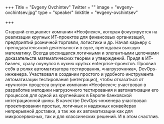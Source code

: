 +++
Title = "Evgeny Ovchintev"
Twitter = ""
image = "evgeny-ovchintsev.jpg"
type = "speaker"
linktitle = "evgeny-ovchintsev"

+++

Cтарший специалист компании «Неофлекс», которая фокусируется на реализации крупных ИТ-проектов для финансовых организаций, предприятий розничной торговли, логистики и др.
Начал карьеру с преподавательской деятельности в вузе, преподавая высшую математику. Всегда восхищался логичными и элегантными цепочками доказательств математических теорем и утверждений.
Придя в ИТ- бизнес, сразу окунулся в кухню крутых enterprise-проектов. Проявил себя в ролях автоматизатора тестирования, «нагрузочника», DevOps-инженера. Участвовал в создании простого и удобного инструмента автоматизации тестирования (интеграция), чтобы отказаться от «ручного» процесса внутри компании «Неофлекс»; участвовал в разработке методики нагрузочного тестирования и автоматизации его процессов для одной из крупнейших в Европе банковской интеграционной шины. В качестве DevOps-инженера участвовал проектировании простых, логичных и надежных конвейерах непрерывной доставки, а так же их автоматизации как для микросервисных, так и для классических решений. И в этом счастлив.
